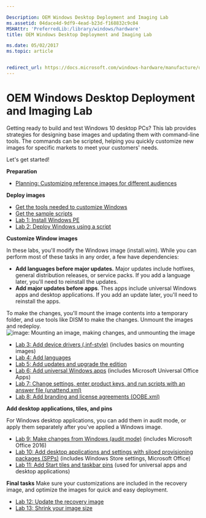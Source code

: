 ```yaml
---

Description: OEM Windows Desktop Deployment and Imaging Lab
ms.assetid: 04dace4d-9df9-4ead-b23d-f168832c9c04
MSHAttr: 'PreferredLib:/library/windows/hardware'
title: OEM Windows Desktop Deployment and Imaging Lab

ms.date: 05/02/2017
ms.topic: article


redirect_url: https://docs.microsoft.com/windows-hardware/manufacture/desktop/oem-deployment-of-windows-10-for-desktop-editions-overview
---
```


# OEM Windows Desktop Deployment and Imaging Lab

Getting ready to build and test Windows 10 desktop PCs? This lab provides strategies for designing base images and updating them with command-line tools. The commands can be scripted, helping you quickly customize new images for specific markets to meet your customers' needs.

Let's get started!

**Preparation**

*  [Planning: Customizing reference images for different audiences](planning-create-different-product-designs-for-different-market-segments-sxs.md)

**Deploy images**

*  [Get the tools needed to customize Windows](get-the-tools-needed-to-customize-windows-sxs.md)
*  [Get the sample scripts](windows-deployment-sample-scripts-sxs.md)
*  [Lab 1: Install Windows PE](install-windows-pe-sxs.md)
*  [Lab 2: Deploy Windows using a script](deploy-windows-with-a-script-sxs.md)

**Customize Window images**

In these labs, you'll modify the Windows image (install.wim). While you can perform most of these tasks in any order, a few have dependencies:
*    **Add languages before major updates.** Major updates include hotfixes, general distribution releases, or service packs. If you add a language later, you'll need to reinstall the updates.
*    **Add major updates before apps**. Thes apps include universal Windows apps and desktop applications. If you add an update later, you'll need to  reinstall the apps.


To make the changes, you'll mount the image contents into a temporary folder, and use tools like DISM to make the changes. Unmount the images and redeploy.
   ![image: Mounting an image, making changes, and unmounting the image](images/dep-win8-sxs-createmodelspecificfiles.jpg)

*  [Lab 3: Add device drivers (.inf-style)](add-device-drivers.md) (includes basics on mounting images)
*  [Lab 4: Add languages](add-drivers-langs-universal-apps-sxs.md)
*  [Lab 5: Add updates and upgrade the edition](servicing-the-image-with-windows-updates-sxs.md)
*  [Lab 6: Add universal Windows apps](add-universal-apps-sxs.md) (includes Microsoft Universal Office Apps)
*  [Lab 7: Change settings, enter product keys, and run scripts with an answer file (unattend.xml)](update-windows-settings-and-scripts-create-your-own-answer-file-sxs.md)
*  [Lab 8: Add branding and license agreements (OOBE.xml)](add-a-license-agreement.md)

**Add desktop applications, tiles, and pins**

For Windows desktop applications, you can add them in audit mode, or apply them separately after you've applied a Windows image.

*  [Lab 9: Make changes from Windows (audit mode)](prepare-a-snapshot-of-the-pc-generalize-and-capture-windows-images-blue-sxs.md) (includes Microsoft Office 2016)
*  [Lab 10: Add desktop applications and settings with siloed provisioning packages (SPPs)](add-desktop-apps-with-spps-sxs.md) (includes Windows Store settings, Microsoft Office)
*  [Lab 11: Add Start tiles and taskbar pins](add-start-tiles-sxs.md) (used for universal apps and desktop applications)

**Final tasks**
Make sure your customizations are included in the recovery image, and optimize the images for quick and easy deployment.

*  [Lab 12: Update the recovery image](update-the-recovery-image.md)
*  [Lab 13: Shrink your image size](shrink-your-image-size.md)
